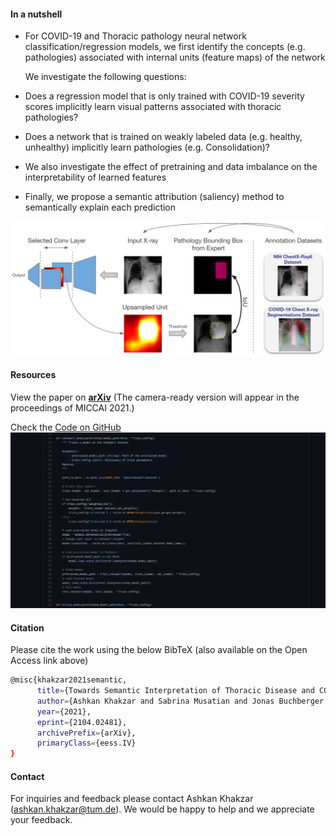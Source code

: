 #### In a nutshell
* For COVID-19 and Thoracic pathology neural network classification/regression models, we first identify the concepts (e.g. pathologies) associated with internal units (feature maps) of the network

  We investigate the following questions:
* Does a regression model that is only trained with COVID-19 severity scores implicitly learn visual patterns associated with thoracic pathologies?
* Does a network that is trained on weakly labeled data (e.g. healthy, unhealthy) implicitly learn pathologies (e.g. Consolidation)?

* We also investigate the effect of pretraining and data imbalance on the interpretability of learned features
* Finally, we propose a semantic attribution (saliency) method to semantically explain each prediction

![preview](method.png)


#### Resources
View the paper on **[arXiv](https://arxiv.org/abs/2104.02481)**
(The camera-ready version will appear in the proceedings of MICCAI 2021.)

Check the [Code on GitHub](https://github.com/CAMP-eXplain-AI/CheXplain-Dissection)
[![preview](code_preview.png)](https://github.com/CAMP-eXplain-AI/CheXplain-Dissection)

#### Citation
Please cite the work using the below BibTeX (also available on the Open Access link above)
``` bash
@misc{khakzar2021semantic,
      title={Towards Semantic Interpretation of Thoracic Disease and COVID-19 Diagnosis Models}, 
      author={Ashkan Khakzar and Sabrina Musatian and Jonas Buchberger and Icxel Valeriano Quiroz and Nikolaus Pinger and Soroosh Baselizadeh and Seong Tae Kim and Nassir Navab},
      year={2021},
      eprint={2104.02481},
      archivePrefix={arXiv},
      primaryClass={eess.IV}
}
```

#### Contact
For inquiries and feedback please contact Ashkan Khakzar (ashkan.khakzar@tum.de). We would be happy to help and we appreciate your feedback.
